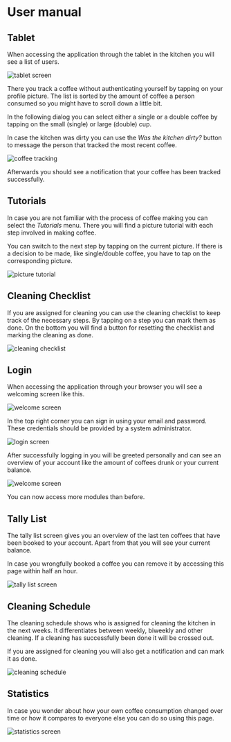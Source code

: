 # User manual

## Tablet

When accessing the application through the tablet in the kitchen you will see a list of users.

![tablet screen](images/app-tablet-overview.png "tablet screen")

There you track a coffee without authenticating yourself by tapping on your profile picture. The list is sorted by the
amount of coffee a person consumed so you might have to scroll down a little bit.

In the following dialog you can select either a single or a double coffee by tapping on the small (single) or large
(double) cup.

In case the kitchen was dirty you can use the *Was the kitchen dirty?* button to message the person that tracked the
most recent coffee.

![coffee tracking](images/app-tablet-track.png "coffee tracking")

Afterwards you should see a notification that your coffee has been tracked successfully.

## Tutorials

In case you are not familiar with the process of coffee making you can select the *Tutorials* menu. There you will find
a picture tutorial with each step involved in making coffee.

You can switch to the next step by tapping on the current picture. If there is a decision to be made, like single/double
coffee, you have to tap on the corresponding picture.

![picture tutorial](images/app-tutorial.png "picture tutorial")

## Cleaning Checklist

If you are assigned for cleaning you can use the cleaning checklist to keep track of the necessary steps. By tapping
on a step you can mark them as done. On the bottom you will find a button for resetting the checklist and marking the
cleaning as done.

![cleaning checklist](images/app-checklist.png "cleaning checklist")

## Login

When accessing the application through your browser you will see a welcoming screen like this.

![welcome screen](images/app-welcome.png "welcome screen")

In the top right corner you can sign in using your email and password. These credentials should be provided by a system
administrator.

![login screen](images/app-login.png "login screen")

After successfully logging in you will be greeted personally and can see an overview of your account like the amount
of coffees drunk or your current balance.

![welcome screen](images/app-welcome-user.png "welcome screen")

You can now access more modules than before.

## Tally List

The tally list screen gives you an overview of the last ten coffees that have been booked to your account. Apart from
that you will see your current balance.

In case you wrongfully booked a coffee you can remove it by accessing this page within half an hour.

![tally list screen](images/app-tally.png "tally list screen")

## Cleaning Schedule

The cleaning schedule shows who is assigned for cleaning the kitchen in the next weeks. It differentiates between
weekly, biweekly and other cleaning. If a cleaning has successfully been done it will be crossed out.

If you are assigned for cleaning you will also get a notification and can mark it as done.

![cleaning schedule](images/app-schedule.png "cleaning schedule")

## Statistics

In case you wonder about how your own coffee consumption changed over time or how it compares to everyone else you can
do so using this page.

![statistics screen](images/app-statistics.png "statistics screen")

